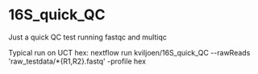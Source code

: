 # 16S_quick_QC
Just a quick QC test running fastqc and multiqc

Typical run on UCT hex:
 nextflow run kviljoen/16S_quick_QC --rawReads 'raw_testdata/*{R1,R2}.fastq' -profile hex
